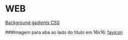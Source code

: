 # WEB

 [Background gadients CSS](https://webgradients.com/)
 
 ###Imagem para aba ao lado do titulo em 16x16:  [favicon](http://tools.dynamicdrive.com/favicon/)
